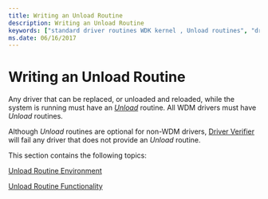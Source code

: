 ```yaml
---
title: Writing an Unload Routine
description: Writing an Unload Routine
keywords: ["standard driver routines WDK kernel , Unload routines", "driver routines WDK kernel , Unload routines", "routines WDK kernel , Unload routines", "Unload routines WDK kernel", "Unload routines WDK kernel , about Unload routines", "replacing drivers", "driver replacements WDK kernel", "unloading drivers", "reloading drivers WDK kernel", "driver unloading WDK kernel", "driver reloading WDK kernel"]
ms.date: 06/16/2017
---
```


# Writing an Unload Routine





Any driver that can be replaced, or unloaded and reloaded, while the system is running must have an [*Unload*](/windows-hardware/drivers/ddi/wdm/nc-wdm-driver_unload) routine. All WDM drivers must have *Unload* routines.

Although *Unload* routines are optional for non-WDM drivers, [Driver Verifier](../devtest/driver-verifier.md) will fail any driver that does not provide an *Unload* routine.

This section contains the following topics:

[Unload Routine Environment](unload-routine-environment.md)

[Unload Routine Functionality](unload-routine-functionality.md)

 

